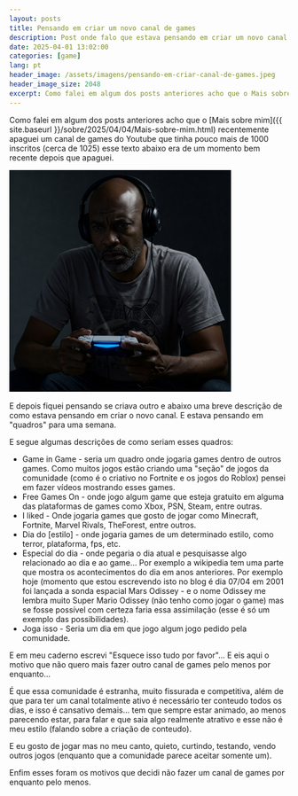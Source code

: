 ```yaml
---
layout: posts
title: Pensando em criar um novo canal de games
description: Post onde falo que estava pensando em criar um novo canal de games no Youtube.
date: 2025-04-01 13:02:00
categories: [game]
lang: pt
header_image: /assets/imagens/pensando-em-criar-canal-de-games.jpeg
header_image_size: 2048
excerpt: Como falei em algum dos posts anteriores acho que o Mais sobre mim recentemente apaguei um cana...
---
```


Como falei em algum dos posts anteriores acho que o [Mais sobre mim]({{ site.baseurl }}/sobre/2025/04/04/Mais-sobre-mim.html) recentemente apaguei um canal de games do Youtube que tinha pouco mais de 1000 inscritos (cerca de 1025) esse texto abaixo era de um momento bem recente depois que apaguei.

<img alt="Estive pensando em criar um canal de games" src="/assets/imagens/pensando-em-criar-canal-de-games.jpeg" width="400" height="400">

E depois fiquei pensando se criava outro e abaixo uma breve descrição de como estava pensando em criar o novo canal. E estava pensando em "quadros" para uma semana.

E segue algumas descrições de como seriam esses quadros:

* Game in Game - seria um quadro onde jogaria games dentro de outros games. Como muitos jogos estão criando uma "seção" de jogos da comunidade (como é o criativo no Fortnite e os jogos do Roblox) pensei em fazer vídeos mostrando esses games.
* Free Games On - onde jogo algum game que esteja gratuito em alguma das plataformas de games como Xbox, PSN, Steam, entre outras.
* I liked - Onde jogaria games que gosto de jogar como Minecraft, Fortnite, Marvel Rivals, TheForest, entre outros.
* Dia do [estilo] - onde jogaria games de um determinado estilo, como terror, plataforma, fps, etc.
* Especial do dia - onde pegaria o dia atual e pesquisasse algo relacionado ao dia e ao game... Por exemplo a wikipedia tem uma parte que mostra os acontecimentos do dia em anos anteriores. Por exemplo hoje (momento que estou escrevendo isto no blog é dia 07/04 em 2001 foi lançada a sonda espacial Mars Odissey - e o nome Odissey me lembra muito Super Mario Odissey (não tenho como jogar o game) mas se fosse possível com certeza faria essa assimilação (esse é só um exemplo das possibilidades).
* Joga isso - Seria um dia em que jogo algum jogo pedido pela comunidade.

E em meu caderno escrevi "Esquece isso tudo por favor"... E eis aqui o motivo que não quero mais fazer outro canal de games pelo menos por enquanto...

É que essa comunidade é estranha, muito fissurada e competitiva, além de que para ter um canal totalmente ativo é necessário ter conteudo todos os dias, e isso é cansativo demais... tem que sempre estar animado, ao menos parecendo estar, para falar e que saia algo realmente atrativo e esse não é meu estilo (falando sobre a criação de conteudo).

E eu gosto de jogar mas no meu canto, quieto, curtindo, testando, vendo outros jogos (enquanto que a comunidade parece aceitar somente um).

Enfim esses foram os motivos que decidi não fazer um canal de games por enquanto pelo menos.
